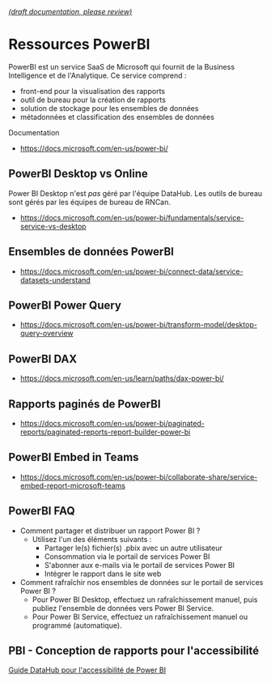 [_metadata_: remarks]:- "Automatically translated with DeepL. From: /PowerBI-Resources.md"

[_(draft documentation, please review)_](/PowerBI-Resources.md)

# Ressources PowerBI

PowerBI est un service SaaS de Microsoft qui fournit de la Business Intelligence et de l'Analytique. Ce service comprend :
- front-end pour la visualisation des rapports
- outil de bureau pour la création de rapports
- solution de stockage pour les ensembles de données
- métadonnées et classification des ensembles de données

Documentation
- https://docs.microsoft.com/en-us/power-bi/

## PowerBI Desktop vs Online

Power BI Desktop n'est *pas* géré par l'équipe DataHub. Les outils de bureau sont gérés par les équipes de bureau de RNCan.
- https://docs.microsoft.com/en-us/power-bi/fundamentals/service-service-vs-desktop

## Ensembles de données PowerBI
- https://docs.microsoft.com/en-us/power-bi/connect-data/service-datasets-understand

## PowerBI Power Query
- https://docs.microsoft.com/en-us/power-bi/transform-model/desktop-query-overview

## PowerBI DAX
- https://docs.microsoft.com/en-us/learn/paths/dax-power-bi/

## Rapports paginés de PowerBI
- https://docs.microsoft.com/en-us/power-bi/paginated-reports/paginated-reports-report-builder-power-bi

## PowerBI Embed in Teams
- https://docs.microsoft.com/en-us/power-bi/collaborate-share/service-embed-report-microsoft-teams

## PowerBI FAQ
- Comment partager et distribuer un rapport Power BI ?
  - Utilisez l'un des éléments suivants :
    - Partager le(s) fichier(s) .pbix avec un autre utilisateur
    - Consommation via le portail de services Power BI
    - S'abonner aux e-mails via le portail de services Power BI
    - Intégrer le rapport dans le site web
- Comment rafraîchir nos ensembles de données sur le portail de services Power BI ?
  - Pour Power BI Desktop, effectuez un rafraîchissement manuel, puis publiez l'ensemble de données vers Power BI Service.
  - Pour Power BI Service, effectuez un rafraîchissement manuel ou programmé (automatique).

## PBI - Conception de rapports pour l'accessibilité

[Guide DataHub pour l'accessibilité de Power BI](PowerBI-Accessibility)
